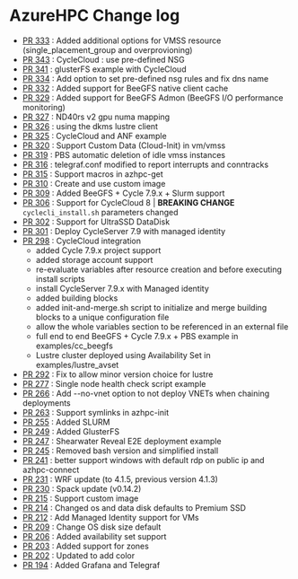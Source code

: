 # AzureHPC Change log

- [PR 333](https://github.com/Azure/azurehpc/pull/333) : Added additional options for VMSS resource (single_placement_group and overprovioning) 
- [PR 343](https://github.com/Azure/azurehpc/pull/343) : CycleCloud : use pre-defined NSG
- [PR 341](https://github.com/Azure/azurehpc/pull/341) : glusterFS example with CycleCloud
- [PR 334](https://github.com/Azure/azurehpc/pull/334) : Add option to set pre-defined nsg rules and fix dns name
- [PR 332](https://github.com/Azure/azurehpc/pull/332) : Added support for BeeGFS native client cache
- [PR 329](https://github.com/Azure/azurehpc/pull/329) : Added support for BeeGFS Admon (BeeGFS I/O performance monitoring)
- [PR 327](https://github.com/Azure/azurehpc/pull/327) : ND40rs v2 gpu numa mapping
- [PR 326](https://github.com/Azure/azurehpc/pull/326) : using the dkms lustre client 
- [PR 325](https://github.com/Azure/azurehpc/pull/325) : CycleCloud and ANF example 
- [PR 320](https://github.com/Azure/azurehpc/pull/320) : Support Custom Data (Cloud-Init) in vm/vmss
- [PR 319](https://github.com/Azure/azurehpc/pull/319) : PBS automatic deletion of idle vmss instances
- [PR 316](https://github.com/Azure/azurehpc/pull/316) : telegraf.conf modified to report interrupts and conntracks
- [PR 315](https://github.com/Azure/azurehpc/pull/315) : Support macros in azhpc-get
- [PR 310](https://github.com/Azure/azurehpc/pull/310) : Create and use custom image
- [PR 309](https://github.com/Azure/azurehpc/pull/309) : Added BeeGFS + Cycle 7.9.x + Slurm support
- [PR 306](https://github.com/Azure/azurehpc/pull/306) : Support for CycleCloud 8 | **BREAKING CHANGE** `cyclecli_install.sh` parameters changed
- [PR 302](https://github.com/Azure/azurehpc/pull/302) : Support for UltraSSD DataDisk
- [PR 301](https://github.com/Azure/azurehpc/pull/301) : Deploy CycleServer 7.9 with managed identity
- [PR 298](https://github.com/Azure/azurehpc/pull/298) : CycleCloud integration
    - added Cycle 7.9.x project support
    - added storage account support
    - re-evaluate variables after resource creation and before executing install scripts
    - install CycleServer 7.9.x with Managed identity
    - added building blocks
    - added init-and-merge.sh script to initialize and merge building blocks to a unique configuration file
    - allow the whole variables section to be referenced in an external file
    - full end to end BeeGFS + Cycle 7.9.x + PBS example in examples/cc_beegfs
    - Lustre cluster deployed using Availability Set in examples/lustre_avset
- [PR 292](https://github.com/Azure/azurehpc/pull/277) : Fix to allow minor version choice for lustre
- [PR 277](https://github.com/Azure/azurehpc/pull/277) : Single node health check script example
- [PR 266](https://github.com/Azure/azurehpc/pull/266) : Add --no-vnet option to not deploy VNETs when chaining deployments
- [PR 263](https://github.com/Azure/azurehpc/pull/263) : Support symlinks in azhpc-init
- [PR 255](https://github.com/Azure/azurehpc/pull/255) : Added SLURM
- [PR 249](https://github.com/Azure/azurehpc/pull/249) : Added GlusterFS
- [PR 247](https://github.com/Azure/azurehpc/pull/247) : Shearwater Reveal E2E deployment example
- [PR 245](https://github.com/Azure/azurehpc/pull/245) : Removed bash version and simplified install
- [PR 241](https://github.com/Azure/azurehpc/pull/241) : better support windows with default rdp on public ip and azhpc-connect 
- [PR 231](https://github.com/Azure/azurehpc/pull/231) : WRF update (to 4.1.5, previous version 4.1.3) 
- [PR 230](https://github.com/Azure/azurehpc/pull/230) : Spack update (v0.14.2)
- [PR 215](https://github.com/Azure/azurehpc/pull/215) : Support custom image
- [PR 214](https://github.com/Azure/azurehpc/pull/214) : Changed os and data disk defaults to Premium SSD
- [PR 212](https://github.com/Azure/azurehpc/pull/212) : Add Managed Identity support for VMs
- [PR 209](https://github.com/Azure/azurehpc/pull/209) : Change OS disk size default
- [PR 206](https://github.com/Azure/azurehpc/pull/206) : Added availability set support 
- [PR 203](https://github.com/Azure/azurehpc/pull/203) : Added support for zones 
- [PR 202](https://github.com/Azure/azurehpc/pull/202) : Updated to add color 
- [PR 194](https://github.com/Azure/azurehpc/pull/194) : Added Grafana and Telegraf 

